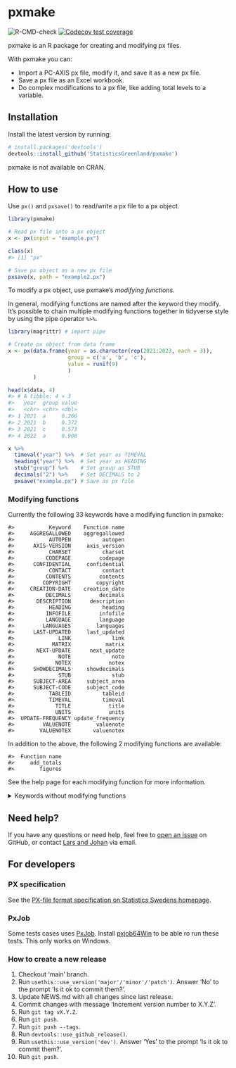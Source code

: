 
<!-- README.md is generated from README.Rmd. Please edit that file -->

# pxmake

<!-- badges: start -->

![R-CMD-check](https://github.com/StatisticsGreenland/pxmake/actions/workflows/R-CMD-check.yml/badge.svg)
[![Codecov test
coverage](https://codecov.io/gh/StatisticsGreenland/pxmake/branch/main/graph/badge.svg)](https://app.codecov.io/gh/StatisticsGreenland/pxmake?branch=main)
<!-- badges: end -->

pxmake is an R package for creating and modifying px files.

With pxmake you can:

- Import a PC-AXIS px file, modify it, and save it as a new px file.
- Save a px file as an Excel workbook.
- Do complex modifications to a px file, like adding total levels to a
  variable.

## Installation

Install the latest version by running:

``` r
# install.packages('devtools')
devtools::install_github('StatisticsGreenland/pxmake')
```

pxmake is not available on CRAN.

## How to use

Use `px()` and `pxsave()` to read/write a px file to a px object.

``` r
library(pxmake)

# Read px file into a px object
x <- px(input = "example.px")

class(x)
#> [1] "px"

# Save px object as a new px file
pxsave(x, path = "example2.px")
```

To modify a px object, use pxmake’s *modifying functions*.

In general, modifying functions are named after the keyword they modify.
It’s possible to chain multiple modifying functions together in
tidyverse style by using the pipe operator `%>%`.

``` r
library(magrittr) # import pipe

# Create px object from data frame
x <- px(data.frame(year = as.character(rep(2021:2023, each = 3)), 
                   group = c('a', 'b', 'c'), 
                   value = runif(9)
                   )
        ) 

head(x$data, 4)
#> # A tibble: 4 × 3
#>   year  group value
#>   <chr> <chr> <dbl>
#> 1 2021  a     0.266
#> 2 2021  b     0.372
#> 3 2021  c     0.573
#> 4 2022  a     0.908

x %>% 
  timeval("year") %>%  # Set year as TIMEVAL
  heading("year") %>%  # Set year as HEADING
  stub("group") %>%    # Set group as STUB
  decimals("2") %>%    # Set DECIMALS to 2
  pxsave("example.px") # Save as px file
```

### Modifying functions

Currently the following 33 keywords have a modifying function in pxmake:

    #>           Keyword    Function name
    #>     AGGREGALLOWED    aggregallowed
    #>           AUTOPEN          autopen
    #>      AXIS-VERSION     axis_version
    #>           CHARSET          charset
    #>          CODEPAGE         codepage
    #>      CONFIDENTIAL     confidential
    #>           CONTACT          contact
    #>          CONTENTS         contents
    #>         COPYRIGHT        copyright
    #>     CREATION-DATE    creation_date
    #>          DECIMALS         decimals
    #>       DESCRIPTION      description
    #>           HEADING          heading
    #>          INFOFILE         infofile
    #>          LANGUAGE         language
    #>         LANGUAGES        languages
    #>      LAST-UPDATED     last_updated
    #>              LINK             link
    #>            MATRIX           matrix
    #>       NEXT-UPDATE      next_update
    #>              NOTE             note
    #>             NOTEX            notex
    #>      SHOWDECIMALS     showdecimals
    #>              STUB             stub
    #>      SUBJECT-AREA     subject_area
    #>      SUBJECT-CODE     subject_code
    #>           TABLEID          tableid
    #>           TIMEVAL          timeval
    #>             TITLE            title
    #>             UNITS            units
    #>  UPDATE-FREQUENCY update_frequency
    #>         VALUENOTE        valuenote
    #>        VALUENOTEX       valuenotex

In addition to the above, the following 2 modifying functions are
available:

    #>  Function name
    #>     add_totals
    #>        figures

See the help page for each modifying function for more information.

<details>
<summary>
Keywords without modifying functions
</summary>

These 51 keywords currently doesn’t have a modifying function, but can
be implemented.

    #>              Keyword       Function name Priority Complexity
    #>         ATTRIBUTE-ID        attribute_id                    
    #>       ATTRIBUTE-TEXT      attribute_text                    
    #>           ATTRIBUTES          attributes                    
    #>           BASEPERIOD          baseperiod        *       Hard
    #>             CELLNOTE            cellnote        *       Hard
    #>            CELLNOTEX           cellnotex        *       Hard
    #>             CFPRICES            cfprices        *       Easy
    #>         CONTVARIABLE        contvariable       **       Hard
    #>                 DATA                data       **       Easy
    #>             DATABASE            database                    
    #>             DATANOTE            datanote                    
    #>         DATANOTECELL        datanotecell                    
    #>          DATANOTESUM         datanotesum                    
    #>          DATASYMBOL1         datasymbol1                    
    #>          DATASYMBOL2         datasymbol2                    
    #>          DATASYMBOL3         datasymbol3                    
    #>          DATASYMBOL4         datasymbol4                    
    #>          DATASYMBOL5         datasymbol5                    
    #>          DATASYMBOL6         datasymbol6                    
    #>        DATASYMBOLNIL       datasymbolnil                    
    #>        DATASYMBOLSUM       datasymbolsum                    
    #>               DAYADJ              dayadj                    
    #>        DEFAULT-GRAPH       default_graph                    
    #>   DESCRIPTIONDEFAULT  descriptiondefault                    
    #>       DIRECTORY-PATH      directory_path                    
    #>               DOMAIN              domain       **     Medium
    #>         DOUBLECOLUMN        doublecolumn                    
    #>          ELIMINATION         elimination       **     Medium
    #>      FIRST-PUBLISHED     first_published                    
    #>          HIERARCHIES         hierarchies                    
    #>      HIERARCHYLEVELS     hierarchylevels                    
    #>  HIERARCHYLEVELSOPEN hierarchylevelsopen                    
    #>       HIERARCHYNAMES      hierarchynames                    
    #>                 INFO                info                    
    #>                 KEYS                keys                    
    #>                  MAP                 map       **       Easy
    #>              META-ID             meta_id                    
    #>  OFFICIAL-STATISTICS official_statistics                    
    #>          PARTITIONED         partitioned                    
    #>            PRECISION           precision       **     Medium
    #>             PRESTEXT            prestext                    
    #>            PX-SERVER           px_server                    
    #>            REFPERIOD           refperiod                    
    #>             ROUNDING            rounding                    
    #>              SEASADJ             seasadj                    
    #>               SOURCE              source       **     Medium
    #>              STOCKFA             stockfa       **       Easy
    #>               SURVEY              survey                    
    #>             SYNONYMS            synonyms                    
    #>               VALUES              values       **       Hard
    #>        VARIABLE-TYPE       variable_type       **       Hard

Finally these 2 keywords will not have a modifying function, because
they are automatically determined by the data.

    #>       Keyword
    #>         CODES
    #>  VARIABLECODE

</details>

## Need help?

If you have any questions or need help, feel free to [open an
issue](https://github.com/StatisticsGreenland/pxmake/issues/new) on
GitHub, or contact [Lars and
Johan](https://github.com/StatisticsGreenland/pxmake/graphs/contributors)
via email.

## For developers

### PX specification

See the [PX-file format specification on Statistics Swedens
homepage](https://www.scb.se/globalassets/vara-tjanster/px-programmen/px-file_format_specification_2013.pdf).

### PxJob

Some tests cases uses
[PxJob](https://www.stat.fi/tup/tilastotietokannat/px-tuoteperhe_en.html).
Install [pxjob64Win](https://github.com/StatisticsGreenland/pxjob64Win)
to be able ro run these tests. This only works on Windows.

### How to create a new release

1.  Checkout ‘main’ branch.
2.  Run `usethis::use_version('major'/'minor'/'patch')`. Answer ‘No’ to
    the prompt ‘Is it ok to commit them?’.
3.  Update NEWS.md with all changes since last release.
4.  Commit changes with message ‘Increment version number to X.Y.Z’.
5.  Run `git tag vX.Y.Z`.
6.  Run `git push`.
7.  Run `git push --tags`.
8.  Run `devtools::use_github_release()`.
9. Run `usethis::use_version('dev')`. Answer ‘Yes’ to the prompt ‘Is it
    ok to commit them?’.
10. Run `git push`.
